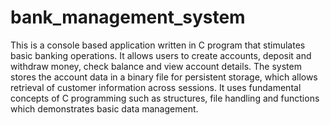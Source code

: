 # bank_management_system
This is a console based application written in C program that stimulates basic banking operations. 
It allows users to create accounts, deposit and withdraw money, check balance and view account details.
The system stores the account data in a binary file for persistent storage, which allows retrieval of customer information across sessions.
It uses fundamental concepts of C programming such as structures, file handling and functions which demonstrates basic data management.
